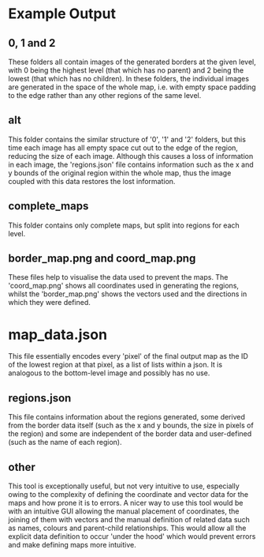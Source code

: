 # Example Output

## 0, 1 and 2

These folders all contain images of the generated borders at the given level, with 0 being the highest level (that which has no parent) and 2 being the lowest (that which has no children). In these folders, the individual images are generated in the space of the whole map, i.e. with empty space padding to the edge rather than any other regions of the same level.

## alt

This folder contains the similar structure of '0', '1' and '2' folders, but this time each image has all empty space cut out to the edge of the region, reducing the size of each image. Although this causes a loss of information in each image, the 'regions.json' file contains information such as the x and y bounds of the original region within the whole map, thus the image coupled with this data restores the lost information.

## complete_maps

This folder contains only complete maps, but split into regions for each level.

## border_map.png and coord_map.png

These files help to visualise the data used to prevent the maps. The 'coord_map.png' shows all coordinates used in generating the regions, whilst the 'border_map.png' shows the vectors used and the directions in which they were defined.

# map_data.json

This file essentially encodes every 'pixel' of the final output map as the ID of the lowest region at that pixel, as a list of lists within a json. It is analogous to the bottom-level image and possibly has no use.

## regions.json

This file contains information about the regions generated, some derived from the border data itself (such as the x and y bounds, the size in pixels of the region) and some are independent of the border data and user-defined (such as the name of each region).

## other

This tool is exceptionally useful, but not very intuitive to use, especially owing to the complexity of defining the coordinate and vector data for the maps and how prone it is to errors. A nicer way to use this tool would be with an intuitive GUI allowing the manual placement of coordinates, the joining of them with vectors and the manual definition of related data such as names, colours and parent-child relationships. This would allow all the explicit data definition to occur 'under the hood' which would prevent errors and make defining maps more intuitive.
